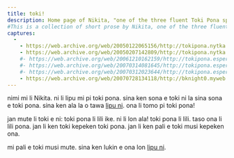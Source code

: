 ```yaml
---
title: toki!
description: Home page of Nikita, "one of the three fluent Toki Pona speakers" according to jan Pije. 
#This is a collection of short prose by Nikita, one of the three fluent Toki Pona speakers. These texts are short, but they are perfect examples of the ideology behind Toki Pona, not to mention how inspiring they are.
captures:
  -
    - https://web.archive.org/web/20050122065156/http://tokipona.nytka.org:80/text/nasin/intro.html
    - https://web.archive.org/web/20050207142809/http://tokipona.nytka.org:80/text/nasin/intro.html
    #- https://web.archive.org/web/20061210162159/http://tokipona.esperanto-jeunes.org:80/text/nasin/intro.html
    #- https://web.archive.org/web/20070314081645/http://tokipona.esperanto-jeunes.org:80/text/nasin/intro.html
    #- https://web.archive.org/web/20070312023644/http://tokipona.esperanto-jeunes.org:80/text/nasin/intro.html
    - https://web.archive.org/web/20070728134118/http://bknight0.myweb.uga.edu/toki/text/nasin/intro.html
---
```


nimi mi li Nikita. ni li lipu mi pi toki pona. sina ken sona e toki ni la sina sona e toki pona. sina ken ala la o tawa [lipu ni](http://www.tokipona.org/). ona li tomo pi toki pona!

jan mute li toki e ni: toki pona li lili ike. ni li lon ala! toki pona li lili. taso ona li lili pona. jan li ken toki kepeken toki pona. jan li ken pali e toki musi kepeken ona.

mi pali e toki musi mute. sina ken lukin e ona lon [lipu ni](nasin). 